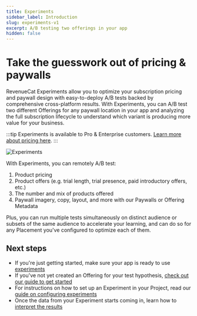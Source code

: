 ```yaml
---
title: Experiments
sidebar_label: Introduction
slug: experiments-v1
excerpt: A/B testing two offerings in your app
hidden: false
---
```


# Take the guesswork out of pricing & paywalls

RevenueCat Experiments allow you to optimize your subscription pricing and paywall design with easy-to-deploy A/B tests backed by comprehensive cross-platform results. With Experiments, you can A/B test two different Offerings for any paywall location in your app and analyzing the full subscription lifecycle to understand which variant is producing more value for your business.

:::tip
Experiments is available to Pro & Enterprise customers. [Learn more about pricing here](https://www.revenuecat.com/pricing/).
:::

![Experiments](https://files.readme.io/93dfcae-cross-platform-data.webp "Experiments")

With Experiments, you can remotely A/B test:

1. Product pricing
2. Product offers (e.g. trial length, trial presence, paid introductory offers, etc.)
3. The number and mix of products offered
4. Paywall imagery, copy, layout, and more with our Paywalls or Offering Metadata

Plus, you can run multiple tests simultaneously on distinct audience or subsets of the same audience to accelerate your learning, and can do so for any Placement you've configured to optimize each of them.

## Next steps

- If you're just getting started, make sure your app is ready to use [experiments ](/tools/experiments-v1/experiments-overview-v1)
- If you've not yet created an Offering for your test hypothesis, [check out our guide to get started ](/tools/experiments-v1/creating-offerings-to-test)
- For instructions on how to set up an Experiment in your Project, read our [guide on configuring experiments ](/tools/experiments-v1/configuring-experiments-v1)
- Once the data from your Experiment starts coming in, learn how to [interpret the results ](/tools/experiments-v1/experiments-results-v1)
